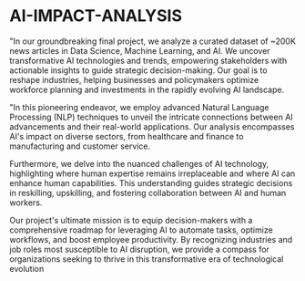# AI-IMPACT-ANALYSIS

"In our groundbreaking final project, we analyze a curated dataset of ~200K news articles in Data Science, Machine Learning, and AI. We uncover transformative AI technologies and trends, empowering stakeholders with actionable insights to guide strategic decision-making. Our goal is to reshape industries, helping businesses and policymakers optimize workforce planning and investments in the rapidly evolving AI landscape.

"In this pioneering endeavor, we employ advanced Natural Language Processing (NLP) techniques to unveil the intricate connections between AI advancements and their real-world applications. Our analysis encompasses AI's impact on diverse sectors, from healthcare and finance to manufacturing and customer service.

Furthermore, we delve into the nuanced challenges of AI technology, highlighting where human expertise remains irreplaceable and where AI can enhance human capabilities. This understanding guides strategic decisions in reskilling, upskilling, and fostering collaboration between AI and human workers.

Our project's ultimate mission is to equip decision-makers with a comprehensive roadmap for leveraging AI to automate tasks, optimize workflows, and boost employee productivity. By recognizing industries and job roles most susceptible to AI disruption, we provide a compass for organizations seeking to thrive in this transformative era of technological evolution
